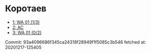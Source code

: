 # Коротаев
- [1: WA 01 (1/3)](1.md)
- [2: AC](2.md)
- [3: WA 01 (0/2)](3.md)

Commit: 93a4096686f345ca24318f28949f1f5085c3b546
 fetched at: 20201217-125405
